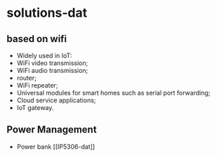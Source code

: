 
# solutions-dat 


## based on wifi 

- Widely used in IoT:
- WiFi video transmission;
- WiFi audio transmission;
- router;
- WiFi repeater;
- Universal modules for smart homes such as serial port forwarding;
- Cloud service applications;
- IoT gateway.



## Power Management

- Power bank [[IP5306-dat]]